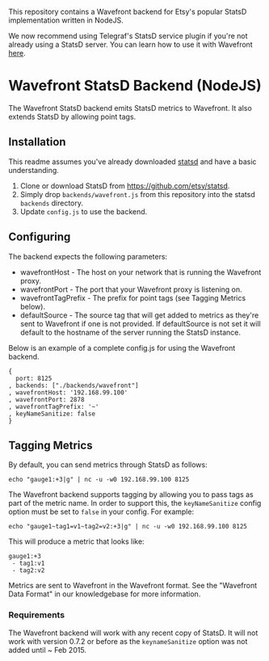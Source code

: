 
This repository contains a Wavefront backend for Etsy's popular StatsD implementation written in NodeJS.

We now recommend using Telegraf's StatsD service plugin if you're not already using a StatsD server. You can learn how to use it with Wavefront [here](https://community.wavefront.com/docs/DOC-1036).

# Wavefront StatsD Backend (NodeJS)

The Wavefront StatsD backend emits StatsD metrics to Wavefront. It also extends StatsD by allowing point tags.

## Installation
This readme assumes you've already downloaded [statsd](https://github.com/etsy/statsd) and have a basic understanding. 

1. Clone or download StatsD from https://github.com/etsy/statsd.
2. Simply drop `backends/wavefront.js` from this repository into the statsd `backends` directory.
3. Update `config.js` to use the backend.

## Configuring

The backend expects the following parameters:
- wavefrontHost - The host on your network that is running the Wavefront proxy.
- wavefrontPort - The port that your Wavefront proxy is listening on.
- wavefrontTagPrefix - The prefix for point tags (see Tagging Metrics below).
- defaultSource - The source tag that will get added to metrics as they're sent to Wavefront if one is not provided. If defaultSource is not set it will default to the hostname of the server running the StatsD instance.

Below is an example of a complete config.js for using the Wavefront backend.
```
{ 
  port: 8125
, backends: ["./backends/wavefront"]
, wavefrontHost: '192.168.99.100'
, wavefrontPort: 2878
, wavefrontTagPrefix: '~'
, keyNameSanitize: false
}
```


## Tagging Metrics

By default, you can send metrics through StatsD as follows:

```
echo "gauge1:+3|g" | nc -u -w0 192.168.99.100 8125
```

The Wavefront backend supports tagging by allowing you to pass tags as part of the metric name. In order to support this, the `keyNameSanitize` config option must be set to `false` in your config. For example:

```
echo "gauge1~tag1=v1~tag2=v2:+3|g" | nc -u -w0 192.168.99.100 8125
```
This will produce a metric that looks like:
```
gauge1:+3
 - tag1:v1
 - tag2:v2
```

Metrics are sent to Wavefront in the Wavefront format. See the "Wavefront Data Format" in our knowledgebase for more information.

### Requirements

The Wavefront backend will work with any recent copy of StatsD. It will not work with version 0.7.2 or before as the `keynameSanitize` option was not added until ~ Feb 2015.


